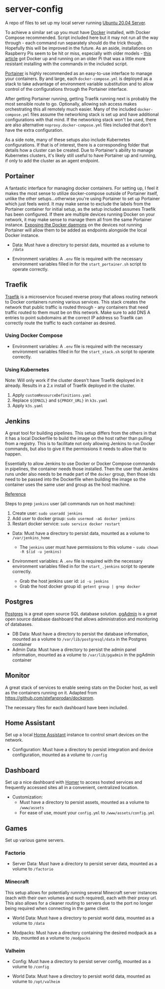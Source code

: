# server-config

A repo of files to set up my local server running [Ubuntu 20.04 Server](https://ubuntu.com/server/docs/installation).

To achieve a similar set up you must have [Docker](https://docs.docker.com/get-docker/) installed, with Docker Compose recommended. Script included here but it may not run all the way through - each command run separately should do the trick though. Hopefully this will be improved in the future. As an aside, installations on Raspberry Pis seem to be hit or miss, especially with older models - [this article](https://withblue.ink/2019/07/13/yes-you-can-run-docker-on-raspbian.html#:~:text=Turns%20out%20there's%20plenty%20of,can%20also%20install%20Docker%20Compose.) got Docker up and running on an older Pi that was a little more resistant installing with the commands in the included script.

[Portainer](https://www.portainer.io/) is highly recommended as an easy-to-use interface to manage your containers. By and large, each `docker-compose.yml` is deployed as a stack to take advantage of environment variable substitution and to allow control of the configurations through the Portainer interface. 

After getting Portainer running, getting Traefik running next is probably the most sensible route to go. Optionally, allowing ssh access makes orchestrating this all remotely much easier. Many of the included `docker-compose.yml` files assume the networking stack is set up and have additional configurations with that mind. If the networking stack won't be used, there are also alternative `noproxy.docker-compose.yml` files included that don't have the extra configuration.

As a side note, many of these setups also include Kubernetes configurations. If that is of interest, there is a corresponding folder that details how a cluster can be created. Due to Portainer's ability to manage Kubernetes clusters, it's likely still useful to have Portainer up and running, if only to add the cluster as an agent endpoint.

## Portainer

A fantastic interface for managing docker containers. For setting up, I feel it makes the most sense to utilize docker-compose outside of Portainer itself, unlike the other setups...otherwise you're using Portainer to set up Portainer which just feels weird. It may make sense to exclude the labels from the Portainer container for initial setup, as the setup included assumes Traefik has been configured. If there are multiple devices running Docker on your network, it may make sense to manage them all from the same Portainer instance. [Exposing the Docker daemons](https://stackoverflow.com/questions/40591356/enable-docker-remote-api-raspberry-pi-raspbian/40609248#40609248) on the devices not running Portainer will allow them to be added as endpoints alongside the local Docker instance.

* Data: Must have a directory to persist data, mounted as a volume to `/data`

* Environment variables: A `.env` file is required with the necessary environment variables filled in for the `start_portainer.sh` script to operate correctly.

## Traefik

[Traefik](https://doc.traefik.io/traefik/) is a microservice focused reverse proxy that allows routing network to Docker containers running various services. This stack creates the network that public traffic is routed through - any containers that need traffic routed to them must be on this network. Make sure to add DNS A entries to point subdomains at the correct IP address so Traefik can correctly route the traffic to each container as desired.

### Using Docker Compose

* Environment variables: A `.env` file is required with the necessary environment variables filled in for the `start_stack.sh` script to operate correctly.

### Using Kubernetes

Note: Will only work if the cluster doesn't have Traefik deployed in it already. Results in a 2.x install of Traefik deployed in the cluster.

1. Apply `customResourceDefinitions.yaml`
2. Replace `${EMAIL}` and `${PROXY_URL}` in `k3s.yaml`
3. Apply `k3s.yaml`

## Jenkins

A great tool for building pipelines. This setup differs from the others in that it has a local Dockerfile to build the image on the host rather than pulling from a registry. This is to facilitate not only allowing Jenkins to run Docker commands, but also to give it the permissions it needs to allow that to happen. 

Essentially to allow Jenkins to use Docker or Docker Compose commands in pipelines, the container needs those installed. Then the user that Jenkins runs under also needs to be made part of the `docker` group, then those ids need to be passed into the Dockerfile when building the image so the container uses the same user and group as the host machine.

[Reference](https://itnext.io/docker-inside-docker-for-jenkins-d906b7b5f527)

Steps to prep `jenkins` user (all commands run on host machine):

1. Create user: `sudo useradd jenkins`
2. Add user to docker group: `sudo usermod -aG docker jenkins`
3. Restart docker service: `sudo service docker restart`

* Data: Must have a directory to persist data, mounted as a volume to `/var/jenkins_home`
  * The `jenkins` user must have permissions to this volume - `sudo chown -R $(id -u jenkins)`

* Environment variables: A `.env` file is required with the necessary environment variables filled in for the `start_.jenkins` script to operate correctly.
  * Grab the host jenkins user id: `id -u jenkins`
  * Grab the host docker group id: `getent group | grep docker`

## Postgres

[Postgres](https://www.postgresql.org/docs/13/index.html) is a great open source SQL database solution. [pgAdmin](https://www.pgadmin.org/) is a great open source database dashboard that allows administration and monitoring of databases.

* DB Data: Must have a directory to persist the database information, mounted as a volume to `/var/lib/postgresql/data` in the Postgres container
* Admin Data: Must have a directory to persist the admin panel information, mounted as a volume to `/var/lib/pgadmin` in the pgAdmin container

## Monitor

A great stack of services to enable seeing stats on the Docker host, as well as the containers running on it. Adapted from https://github.com/stefanprodan/dockprom.

The necessary files for each dashboard have been included.

## Home Assistant

Set up a local [Home Assistant](https://www.home-assistant.io/) instance to control smart devices on the network.

* Configuration: Must have a directory to persist integration and device configuration, mounted as a volume to `/config`

## Dashboard

Set up a nice dashboard with [Homer](https://github.com/bastienwirtz/homer) to access hosted services and frequently accessed sites all in a convenient, centralized location.

* Customization:
  * Must have a directory to persist assets, mounted as a volume to `/www/assets`
  * For ease of use, mount your `config.yml` to `/www/assets/config.yml`

## Games

Set up various game servers.

### Factorio

* Server Data: Must have a directory to persist server data, mounted as a volume to `/factorio`

### Minecraft

This setup allows for potentially running several Minecraft server instances (each with their own volumes and such required), each with their proxy url. This also allows for a cleaner routing to servers due to the port no longer being required when connecting in the game client.

* World Data: Must have a directory to persist world data, mounted as a volume to `/data`

* Modpacks: Must have a directory containing the desired modpack as a zip, mounted as a volume to `/modpacks`

### Valheim

* Config: Must have a directory to persist server config, mounted as a volume to `/config`

* World Data: Must have a directory to persist world data, mounted as volume to `/opt/valheim`
